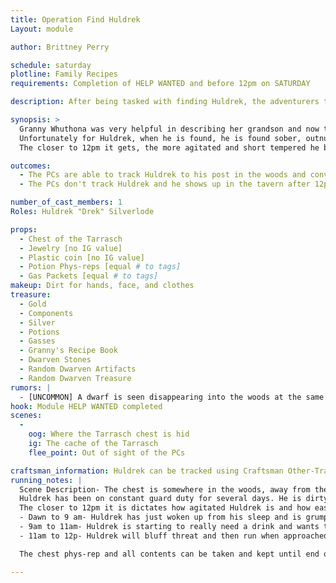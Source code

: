 ```yaml
---
title: Operation Find Huldrek
Layout: module

author: Brittney Perry

schedule: saturday
plotline: Family Recipes
requirements: Completion of HELP WANTED and before 12pm on SATURDAY

description: After being tasked with finding Huldrek, the adventurers track him using Craftsman Other- Tracking [Level 1 or above] back to the cache of the Tarrasch, where he is standing guard. At 12pm Saturday he will abandon his post if not found.

synopsis: >
  Granny Whuthona was very helpful in describing her grandson and now the PCs are able to track Huldrek to his post, the cache of the Tarrasch. Huldrek is on guard duty at the cache and has been for the past few days. He ran out of drink early on in his duty, and is in desperate need of a bottle. The closer to noon it gets, the more anxious he gets. 
  Unfortunately for Huldrek, when he is found, he is found sober, outnumbered  and out-weaponed. He will try to bluff his way into getting them to leave and if that doesn't work, he will run rather than fight. The treasure is left unguarded and free for the taking if the PCs wish.
  The closer to 12pm it gets, the more agitated and short tempered he becomes, and Huldrek will abandon his watch at 12 pm Saturday, making his way into the tavern in search of a bottle and maybe a card game. 

outcomes: 
  - The PCs are able to track Huldrek to his post in the woods and convince, threaten, or capture him into leaving his duty.
  - The PCs don't track Huldrek and he shows up in the tavern after 12pm Saturday [module failure, spawns YOU FOUND HULDREK]

number_of_cast_members: 1
Roles: Huldrek "Drek" Silverlode

props:
  - Chest of the Tarrasch
  - Jewelry [no IG value] 
  - Plastic coin [no IG value]
  - Potion Phys-reps [equal # to tags]
  - Gas Packets [equal # to tags]
makeup: Dirt for hands, face, and clothes
treasure:
  - Gold
  - Components
  - Silver
  - Potions
  - Gasses
  - Granny's Recipe Book
  - Dwarven Stones
  - Random Dwarven Artifacts
  - Random Dwarven Treasure
rumors: | 
  - [UNCOMMON] A dwarf is seen disappearing into the woods at the same time every day. He suddenly stopped.
hook: Module HELP WANTED completed
scenes: 
  - 
    oog: Where the Tarrasch chest is hid
    ig: The cache of the Tarrasch
    flee_point: Out of sight of the PCs

craftsman_information: Huldrek can be tracked using Craftsman Other-Tracking Level 1 or above
running_notes: | 
  Scene Description- The chest is somewhere in the woods, away from the path, where you would never just stumble on it. Huldrek is standing guard, mumbling to himself and unaware of the PCs approach until they are close or make themselves known.
  Huldrek has been on constant guard duty for several days. He is dirty and disheveled, and is twitchy, mumbling to himself. 
  The closer to 12pm it is dictates how agitated Huldrek is and how easy he is to convince to leave his post
  - Dawn to 9 am- Huldrek has just woken up from his sleep and is grumpy and stubborn. Huldrek will not leave his post easily, and will try to bluff [eg. There are dozens of people surrounding you!, I am a deadly fighter!] Flee point is out of site of PCs High Stubbornness/Low tolerance to threat. Will fight if attacked until 50 body and then run..
  - 9am to 11am- Huldrek is starting to really need a drink and wants to leave. It doesn't take much convincing or threatening to get him to leave. Flee point is out of site of PCs Medium Stubbornness/ Medium tolerance to threat. Will run if being physically attacked or threatened.
  - 11am to 12p- Huldrek will bluff threat and then run when approached by PCs. If he gets out of sight of the PCs, he will have escaped. Low Stubbornness/No Tolerance to threat. Will bluff threaten and then run when approached.

  The chest phys-rep and all contents can be taken and kept until end of event or completion of module THE EXCHANGE

---
```







